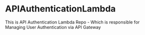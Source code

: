 # APIAuthenticationLambda

This is API Authentication Lambda Repo - Which is responsible for Managing User Authentication via API Gateway
